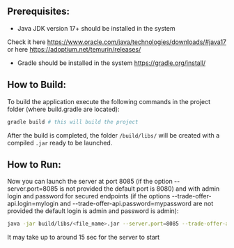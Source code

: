 ## Prerequisites:
- Java JDK version 17+ should be installed in the system

Check it here https://www.oracle.com/java/technologies/downloads/#java17
or here https://adoptium.net/temurin/releases/ 

- Gradle should be installed in the system
https://gradle.org/install/

## How to Build:
To build the application execute the following commands in the project folder (where build.gradle are located): 

```bash
gradle build # this will build the project
```

After the build is completed, the folder `/build/libs/` will be created with a compiled `.jar` ready to be launched.

## How to Run:
Now you can launch the server at port 8085 (if the option --server.port=8085 is not provided the default port is 8080) and with admin login and password for secured endpoints (if the options --trade-offer-api.login=mylogin and --trade-offer-api.password=mypassword are not provided the default login is admin and password is admin):
```bash
java -jar build/libs/<file_name>.jar --server.port=8085 --trade-offer-api.login=mylogin --trade-offer-api.password=mypassword
```
It may take up to around 15 sec for the server to start 
